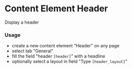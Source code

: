 Content Element Header
======================

Display a header

### Usage

* create a new content element "Header" on any page
* select tab "General"
* fill the field "header `[header]`" with a headline
* optionally select a layout in field "Type `[header_layout]`"


